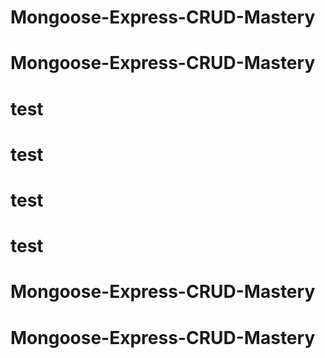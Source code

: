 # Mongoose-Express-CRUD-Mastery
# Mongoose-Express-CRUD-Mastery
# test
# test
# test
# test
# Mongoose-Express-CRUD-Mastery
# Mongoose-Express-CRUD-Mastery
